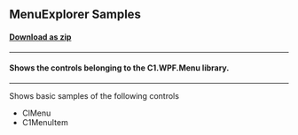## MenuExplorer Samples
#### [Download as zip](https://grapecity.github.io/DownGit/#/home?url=https://github.com/GrapeCity/ComponentOne-WPF-Samples/tree/master/NET_9/Menu/MenuExplorer)
____
#### Shows the controls belonging to the C1.WPF.Menu library.
____
Shows basic samples of the following controls

* ClMenu
* C1MenuItem
